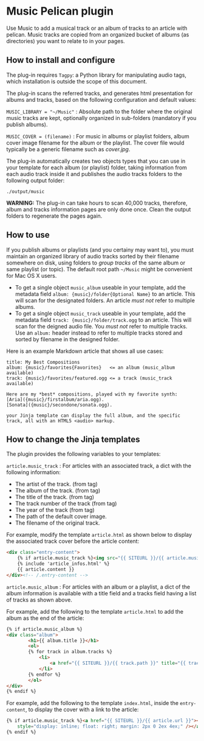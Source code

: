 # Music Pelican plugin

Use Music to add a musical track or an album of tracks to an article with pelican. Music tracks are copied from an organized bucket of albums (as directories) you want to relate to in your pages.

## How to install and configure

The plug-in requires `Tagpy`: a Python library for manipulating audio tags, which installation is outside the scope of this document.

The plug-in scans the referred tracks, and generates html presentation for albums and tracks, based on the following configuration and default values:

`MUSIC_LIBRARY = "~/Music"`
:	Absolute path to the folder where the original music tracks are kept, optionally organized in sub-folders (mandatory if you publish albums).

`MUSIC_COVER = (filename)`
:	For music in albums or playlist folders, album cover image filename for the album or the playlist. The cover file would typically be a generic filename such as *cover.jpg*.

The plug-in automatically creates two objects types that you can use in your template for each album (or playlist) folder, taking information from each audio track inside it and publishes the audio tracks folders to the following output folder:

    ./output/music

**WARNING:** The plug-in can take hours to scan 40,000 tracks, therefore, album and tracks information pages are only done once. Clean the output folders to regenerate the pages again.

## How to use

If you publish albums or playlists (and you certainy may want to), you must maintain an organized library of audio tracks sorted by their filename somewhere on disk, using folders to *group tracks* of the same album or same playlist (or topic). The default root path `~/Music` might be convenient for Mac OS X users.

* To get a single object `music_album` useable in your template, add the metadata field `album: {music}/folder{Optional Name}` to an article. This will scan for the designated folders. An article *must not* refer to multiple albums.
* To get a single object `music_track` useable in your template, add the metadata field `track: {music}/folder/track.ogg` to an article. This will scan for the deigned audio file. You *must not* refer to multiple tracks. Use an `album:` header instead to refer to multiple tracks stored and sorted by filename in the designed folder.

Here is an example Markdown article that shows all use cases:

	title: My Best Compositions
	album: {music}/favorites{Favorites}   <= an album (music_album available)
	track: {music}/favorites/featured.ogg <= a track (music_track available)

	Here are my *best* compositions, played with my favorite synth:
	[Aria]({music}/firstalbum/aria.ogg).
	[Sonata]({music}/secondone/sonata.ogg).

    your Jinja template can display the full album, and the specific track, all with an HTML5 <audio> markup.

## How to change the Jinja templates

The plugin provides the following variables to your templates:

`article.music_track`
:	For articles with an associated track, a dict with the following information:

* The artist of the track. (from tag)
* The album of the track. (from tag)
* The title of the track. (from tag)
* The track number of the track (from tag)
* The year of the track (from tag)
* The path of the default cover image.
* The filename of the original track.

For example, modify the template `article.html` as shown below to display the associated track cover before the article content:

```html
<div class="entry-content">
	{% if article.music_track %}<img src="{{ SITEURL }}/{{ article.music_track.cover }}" />{% endif %}
	{% include 'article_infos.html' %}
	{{ article.content }}
</div><!-- /.entry-content -->
```

`article.music_album`
:	For articles with an album or a playlist, a dict of the album information is available with a title field and a tracks field having a list of tracks as shown above.

For example, add the following to the template `article.html` to add the album as the end of the article:

```html
{% if article.music_album %}
<div class="album">
		<h1>{{ album.title }}</h1>
		<ol>
		{% for track in album.tracks %}
			<li>
				<a href="{{ SITEURL }}/{{ track.path }}" title="{{ track.title }}">{{ track.title }}</a><audio src="{{ SITEURL }}/{{ track.path }}">
			</li>
		{% endfor %}
		</ol>
</div>
{% endif %}
```

For example, add the following to the template `index.html`, inside the `entry-content`, to display the cover with a link to the article:

```html
{% if article.music_track %}<a href="{{ SITEURL }}/{{ article.url }}"><img src="{{ SITEURL }}/{{ article.music_track.cover }}"
	style="display: inline; float: right; margin: 2px 0 2ex 4ex;" /></a>
{% endif %}
```
